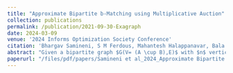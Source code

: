 ```yaml
---
title: "Approximate Bipartite b-Matching using Multiplicative Auction"
collection: publications
permalink: /publication/2021-09-30-Exagraph
date: 2024-03-09
venue: '2024 Informs Optimization Society Conference'
citation: 'Bhargav Samineni, S M Ferdous, Mahantesh Halappanavar, Bala Krishnamoorthy, &quot;Approximate Bipartite b-Matching using Multiplicative Auction.&quot; Accepted as a refereed paper in the 2024 INFORMS Optimization Society conference (IOS)'
abstract: "Given a bipartite graph $G(V= (A \cup B),E)$ with $n$ vertices and $m$ edges and a function $b \colon V \to \mathbb{Z}_+$, a \emph{$b$-matching} is a subset of edges such that every vertex $v \in V$ is incident to at most $b(v)$ edges in the subset. When we are also given edge weights, the \textsf{Max Weight $b$-Matching} problem is to find a $b$-matching of maximum weight, which is a fundamental combinatorial optimization problem with many applications. Extending on the recent work of Zheng and Henzinger (IPCO, 2023) on standard bipartite matching problems, we develop a simple \emph{auction} algorithm to approximately solve \textsf{Max Weight $b$-Matching}. Specifically, we present a multiplicative auction algorithm that gives a $(1 - \varepsilon)$-approximation in $O(m \varepsilon^{-1} \log \varepsilon^{-1} \log \beta)$ worst case time, where $\beta$ the maximum $b$-value. Although this is a $\log \beta$ factor greater than the current best approximation algorithm by Huang and Pettie (Algorithmica, 2022), it is considerably simpler to present, analyze, and implement."
paperurl: "/files/pdf/papers/Samineni et al_2024_Approximate Bipartite b-Matching using Multiplicative Auction.pdf"
---
```

